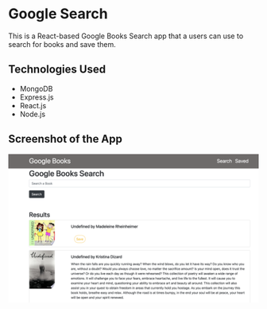 # Google Search

This is a React-based Google Books Search app that a users can use to search for books and save them. 

## Technologies Used
* MongoDB
* Express.js
* React.js
* Node.js

## Screenshot of the App
![Google Search](https://github.com/plrobbins/google-search/blob/main/public/Images/Google%20Search.png)